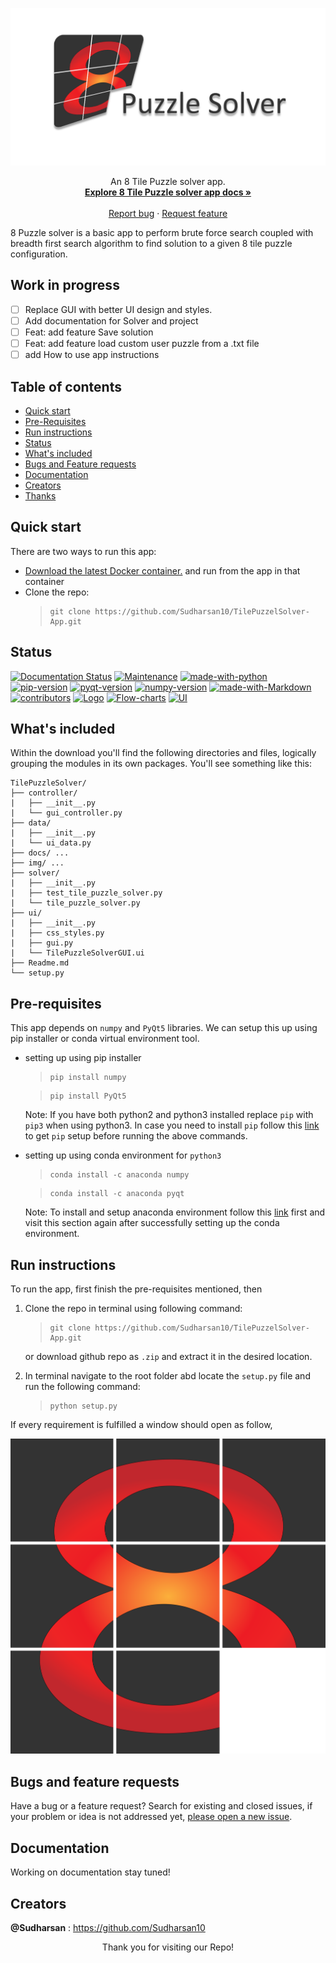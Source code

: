 <meta name="google-site-verification" content="anaQPdlDO5QzFwQQ6mpEFvfJXLj2Ue8-EFylgHd7JlU" />

<p align="center">
  <a href="https://github.com/Sudharsan10/TilePuzzelSolver-App">
    <img src=".\img\project_social_card02.png" alt="Social-header">
  </a>  
</p>

<p align="center">
  An 8 Tile Puzzle solver app.  
  <br>
    <a href=""><strong>Explore 8 Tile Puzzle solver app docs »</strong></a>
    <br>
    <br>
    <a href="https://github.com/Sudharsan10/TilePuzzelSolver-App/issues/new">Report bug</a>
    ·
    <a href="https://github.com/Sudharsan10/TilePuzzelSolver-App/issues/new">Request feature</a>    
</p>


8 Puzzle solver is a basic app to perform brute force search coupled with breadth first search algorithm to find solution 
to a given 8 tile puzzle configuration.
## Work in progress
- [ ] Replace GUI with better UI design and styles.
- [ ] Add documentation for Solver and project
- [ ] Feat: add feature Save solution
- [ ] Feat: add feature load custom user puzzle from a .txt file
- [ ] add How to use app instructions

## Table of contents
- [Quick start](#quick-start)
- [Pre-Requisites](#pre-requisites)
- [Run instructions](#run-instructions)
- [Status](#status)
- [What's included](#whats-included)
- [Bugs and Feature requests](#bugs-and-feature-requests)
- [Documentation](#documentation)
- [Creators](#creators)
- [Thanks](#thanks)

## Quick start
There are two ways to run this app: 
- [Download the latest Docker container.]() and run from the app in that container
- Clone the repo: 
    > ```
    > git clone https://github.com/Sudharsan10/TilePuzzelSolver-App.git
    > ```
    
## Status
[![Documentation Status](https://img.shields.io/badge/Documentation-yes-e01563)](https://github.com/Sudharsan10/TilePuzzelSolver-App/tree/master/img/logo)
[![Maintenance](https://img.shields.io/badge/Maintained%3F-yes-e01563.svg)](https://github.com/Sudharsan10/TilePuzzelSolver-App/graphs/commit-activity)
[![made-with-python](https://img.shields.io/badge/Python%20Version-3.8.3-brightgreen)](https://www.python.org/)
[![pip-version](https://img.shields.io/badge/pip%20Version-20.0.2-brightgreen)](https://pip.pypa.io/en/stable/installing/)
[![pyqt-version](https://img.shields.io/badge/PyQt5%20Version-5.14.2-brightgreen)](https://pypi.org/project/PyQt5/)
[![numpy-version](https://img.shields.io/badge/numpy%20Version-1.18.1-brightgreen)](https://pypi.org/project/numpy/)
[![made-with-Markdown](https://img.shields.io/badge/Made%20with-Markdown-0366d6.svg)](http://commonmark.org)
[![contributors](https://img.shields.io/badge/Contributors-01-0366d6)](https://github.com/Sudharsan10/TilePuzzelSolver-App/graphs/contributors)
[![Logo](https://img.shields.io/badge/Logo-Adobe%20Photoshop-20639B.svg)](https://github.com/Sudharsan10/TilePuzzelSolver-App/graphs/commit-activity)
[![Flow-charts](https://img.shields.io/badge/Flowcharts-MS%20Power%20Point-20639B.svg)](https://github.com/Sudharsan10/TilePuzzelSolver-App/graphs/commit-activity)
[![UI](https://img.shields.io/badge/GUI-PyQt5%20&%20CSS-FEBB13.svg)](https://github.com/Sudharsan10/TilePuzzelSolver-App/graphs/commit-activity)


## What's included
Within the download you'll find the following directories and files, logically grouping the modules in its own packages. 
You'll see something like this:

```text
TilePuzzleSolver/
├── controller/
|   ├── __init__.py
|   └── gui_controller.py   
├── data/
|   ├── __init__.py
|   └── ui_data.py 
├── docs/ ...
├── img/ ...
├── solver/
|   ├── __init__.py
|   ├── test_tile_puzzle_solver.py 
|   └── tile_puzzle_solver.py
├── ui/
|   ├── __init__.py
|   ├── css_styles.py  
|   ├── gui.py
|   └── TilePuzzleSolverGUI.ui
├── Readme.md
└── setup.py
```


## Pre-requisites
This app depends on ```numpy``` and ```PyQt5``` libraries. We can setup this up using pip installer or conda virtual environment tool.

- setting up using pip installer
    > ```
    > pip install numpy
    >```
    
    > ```
    > pip install PyQt5 
    Note: If you have both python2 and python3 installed replace ```pip``` with ```pip3``` when using python3. In case you need to install
    ```pip``` follow this [link](#https://pip.pypa.io/en/stable/installing/) to get ```pip``` setup before running the above commands.
    
- setting up using conda environment for ```python3```     
    > ```
    > conda install -c anaconda numpy
    >```
    
    > ```
    > conda install -c anaconda pyqt
    > ```
    Note: To install and setup anaconda environment follow this [link](#https://docs.anaconda.com/anaconda/install/) first and visit this section again after successfully setting up the conda environment.

## Run instructions
To run the app, first finish the pre-requisites mentioned, then
1. Clone the repo in terminal using following command: 
    > ```
    > git clone https://github.com/Sudharsan10/TilePuzzelSolver-App.git
    > ```
    or download github repo as ```.zip``` and extract it in the desired location.
    
2. In terminal navigate to the root folder abd locate the ```setup.py``` file and run the following command:
    > ```
    > python setup.py
    > ```

If every requirement is fulfilled a window should open as follow,

![logo](/img/project_logo.png)



## Bugs and feature requests
Have a bug or a feature request? Search for existing and closed issues, if your problem or idea is not addressed yet, 
[please open a new issue](https://github.com/Sudharsan10/TilePuzzelSolver-App/issues/new).

## Documentation
Working on documentation stay tuned!


## Creators
**@Sudharsan** : <https://github.com/Sudharsan10>

<p align='center'>
    <a id='thanks'></a>
    Thank you for visiting our Repo!
</p>
